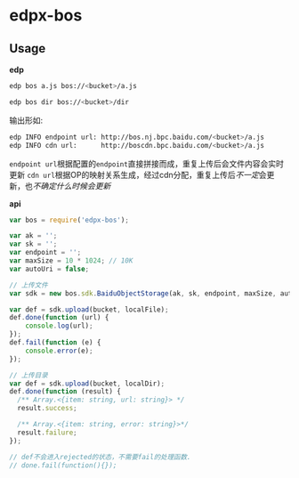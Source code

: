 # edpx-bos

## Usage

**edp**

```bash
edp bos a.js bos://<bucket>/a.js

edp bos dir bos://<bucket>/dir
```

输出形如:

```bash
edp INFO endpoint url: http://bos.nj.bpc.baidu.com/<bucket>/a.js
edp INFO cdn url:      http://boscdn.bpc.baidu.com/<bucket>/a.js
```

`endpoint url`根据配置的`endpoint`直接拼接而成，重复上传后会文件内容会实时更新
`cdn url`根据OP的映射关系生成，经过cdn分配，重复上传后*不一定*会更新，也*不确定什么时候会更新*

**api**

```javascript
var bos = require('edpx-bos');

var ak = '';
var sk = '';
var endpoint = '';
var maxSize = 10 * 1024; // 10K
var autoUri = false;

// 上传文件
var sdk = new bos.sdk.BaiduObjectStorage(ak, sk, endpoint, maxSize, autoUri);

var def = sdk.upload(bucket, localFile);
def.done(function (url) {
    console.log(url);
});
def.fail(function (e) {
    console.error(e);
});

// 上传目录
var def = sdk.upload(bucket, localDir);
def.done(function (result) {
  /** Array.<{item: string, url: string}> */
  result.success;

  /** Array.<{item: string, error: string}>*/
  result.failure;
});

// def不会进入rejected的状态，不需要fail的处理函数.
// done.fail(function(){});
```
